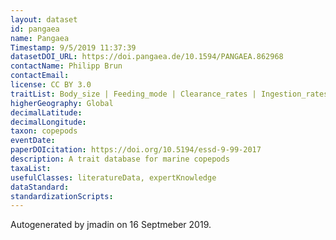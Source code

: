 ```yaml
---
layout: dataset
id: pangaea
name: Pangaea
Timestamp: 9/5/2019 11:37:39
datasetDOI_URL: https://doi.pangaea.de/10.1594/PANGAEA.862968
contactName: Philipp Brun
contactEmail: 
license: CC BY 3.0
traitList: Body_size | Feeding_mode | Clearance_rates | Ingestion_rates | Spawning_strategy | Egg_size | Clutch_size | Fecundity | Myelination | Hibernation | Resting_eggs | Respiration_rates | Growth_rates | Development_duration
higherGeography: Global
decimalLatitude: 
decimalLongitude: 
taxon: copepods
eventDate: 
paperDOIcitation: https://doi.org/10.5194/essd-9-99-2017
description: A trait database for marine copepods
taxaList: 
usefulClasses: literatureData, expertKnowledge
dataStandard: 
standardizationScripts: 
---
```


Autogenerated by jmadin on 16 Septmeber 2019.

